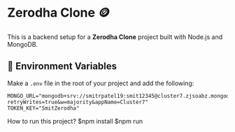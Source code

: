 # Zerodha Clone 🪙

This is a backend setup for a **Zerodha Clone** project built with Node.js and MongoDB.

## 🔐 Environment Variables

Make a `.env` file in the root of your project and add the following:

```env
MONGO_URL="mongodb+srv://smitrpatel19:smit12345@cluster7.zjsoabz.mongodb.net/ZerodhaClone?retryWrites=true&w=majority&appName=Cluster7"
TOKEN_KEY="SmitZerodha"
```


How to run this project?
$npm install
$npm run
